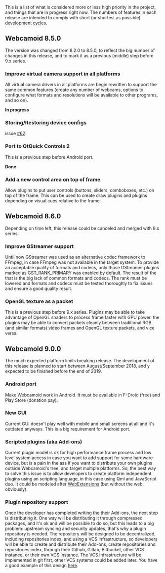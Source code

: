 This is a list of what is considered more or less high priority in the project, and things that are in progress right now. The numbers of features in each release are intended to comply with short (or shortest as possible) development cycles.

## Webcamoid 8.5.0

The version was changed from 8.2.0 to 8.5.0, to reflect the big number of changes in this release, and to mark it as a previous (middle) step before 9.x series.

### Improve virtual camera support in all platforms

All virtual camera drivers in all platforms are begin rewritten to support the same common features (create any number of webcams, options to configure what formats and resolutions will be available to other programs, and so on).

**In progress**

### Storing/Restoring device configs

issue [#62](https://github.com/webcamoid/webcamoid/issues/62).

### Port to QtQuick Controls 2

This is a previous step before Android port.

**Done**

### Add a new control area on top of frame

Allow plugins to put user controls (buttons, sliders, comboboxes, etc.) on top of the frame. This can be used to create draw plugins and plugins depending on visual cues relative to the frame.

## Webcamoid 8.6.0

Depending on time left, this release could be canceled and merged with 9.x series.

### Improve GStreamer support

Until now GStreamer was used as an alternative codec framework to FFmpeg, in case FFmpeg was not available in the target system. To provide an acceptable quality of formats and codecs, only those GStreamer plugins marked as GST_RANK_PRIMARY was enabled by default. The result of the that is the big lack of common formats and codecs. The rank must be lowered and formats and codecs must be tested thoroughly to fix issues and ensure a good quality result.

### OpenGL texture as a packet

This is a previous step before 9.x series.
Plugins may be able to take advantage of OpenGL shaders to process frame faster with GPU power. the plugins may be able to convert packets cleanly between traditional RGB (and similar formats) video frames and OpenGL texture packets, and vice versa.

## Webcamoid 9.0.0

The much expected platform limits breaking release. The development of this release is planned to start between August/September 2018, and y expected to be finished before the end of 2019.

### Android port

Make Webcamoid work in Android. It must be available in F-Droid (free) and Play Store (donation pay).

### New GUI

Current GUI doesn't play well with mobile and small screens at all and it's outdated anyways. This is a big requirement for Android port.

### Scripted plugins (aka Add-ons)

Current plugin model is ok for high performance frame process and low level system access in case you want to add support for some hardware device, but is a pain in the ass if you want to distribute your own plugins outside Webcamoid's tree, and target multiple platforms. So, the best way to solve this issue is to allow developers to create platform independent plugins using an scripting language, in this case using Qml and JavaScript duo. It could be modeled after [WebExtensions](https://developer.mozilla.org/en-US/Add-ons/WebExtensions) (but without the web, obviously).

### Plugin repository support

Once the developer has completed writing the their Add-ons, the next step is distributing it. One way will be distributing it through compressed packages, and it's ok and will be possible to do so, but this leads to a big problem: upstream syncing and security updates, that's why a plugin repository is needed. 
The repository will be designed to be decentralized, including repositories index, and using a VCS infrastructure, so developers will be able to create and distribute their Add-ons, create repositories and repositories index, through their Github, Gitlab, Bitbucket, other VCS instance, or their own VCS instance. The VCS infrastructure will be implemented in git first, other VCS systems could be added later. You have a good example of this design [here](https://github.com/Homebrew).

